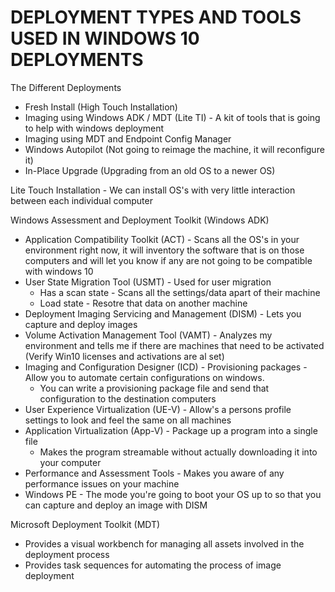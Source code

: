 # DEPLOYMENT TYPES AND TOOLS USED IN WINDOWS 10 DEPLOYMENTS

The Different Deployments
- Fresh Install (High Touch Installation)
- Imaging using Windows ADK / MDT (Lite TI) - A kit of tools that is going to help with windows deployment
- Imaging using MDT and Endpoint Config Manager
- Windows Autopilot (Not going to reimage the machine, it will reconfigure it)
- In-Place Upgrade (Upgrading from an old OS to a newer OS)

Lite Touch Installation - We can install OS's with very little interaction between each individual computer

Windows Assessment and Deployment Toolkit (Windows ADK)
- Application Compatibility Toolkit (ACT) - Scans all the OS's in your environment right now, it will inventory the software that is on those computers and will let you know if any are not going to be compatible with windows 10
- User State Migration Tool (USMT) - Used for user migration
	- Has a scan state - Scans all the settings/data apart of their machine
	- Load state - Resotre that data on another machine
- Deployment Imaging Servicing and Management (DISM) - Lets you capture and deploy images
- Volume Activation Management Tool (VAMT) - Analyzes my environment and tells me if there are machines that need to be activated (Verify Win10 licenses and activations are al set)
- Imaging and Configuration Designer (ICD) - Provisioning packages - Allow you to automate certain configurations on windows.  
	- You can write a provisioning package file and send that configuration to the destination computers
- User Experience Virtualization (UE-V) - Allow's a persons profile settings to look and feel the same on all machines
- Application Virtualization (App-V) - Package up a program into a single file 
	- Makes the program streamable without actually downloading it into your computer
- Performance and Assessment Tools - Makes you aware of any performance issues on your machine
- Windows PE - The mode you're going to boot your OS up to so that you can capture and deploy an image with DISM

Microsoft Deployment Toolkit (MDT)
- Provides a visual workbench for managing all assets involved in the deployment process
- Provides task sequences for automating the process of image deployment



